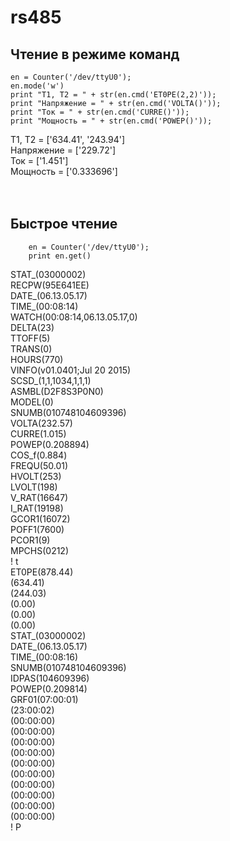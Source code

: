 # rs485


Чтение в режиме команд
----------------------

    en = Counter('/dev/ttyU0');
    en.mode('w')
    print "T1, T2 = " + str(en.cmd('ET0PE(2,2)'));
    print "Напряжение = " + str(en.cmd('VOLTA()'));
    print "Ток = " + str(en.cmd('CURRE()'));
    print "Мощность = " + str(en.cmd('POWEP()'));

T1, T2 = ['634.41', '243.94']<br>
Напряжение = ['229.72']<br>
Ток = ['1.451']<br>
Мощность = ['0.333696']<br>
<br>
<br>

Быстрое чтение
--------

        en = Counter('/dev/ttyU0');
        print en.get()

STAT_(03000002)<br>
RECPW(95E641EE)<br>
DATE_(06.13.05.17)<br>
TIME_(00:08:14)<br>
WATCH(00:08:14,06.13.05.17,0)<br>
DELTA(23)<br>
TTOFF(5)<br>
TRANS(0)<br>
HOURS(770)<br>
VINFO(v01.0401;Jul 20 2015)<br>
SCSD_(1,1,1034,1,1,1)<br>
ASMBL(D2F8S3P0N0)<br>
MODEL(0)<br>
SNUMB(010748104609396)<br>
VOLTA(232.57)<br>
CURRE(1.015)<br>
POWEP(0.208894)<br>
COS_f(0.884)<br>
FREQU(50.01)<br>
HVOLT(253)<br>
LVOLT(198)<br>
V_RAT(16647)<br>
I_RAT(19198)<br>
GCOR1(16072)<br>
POFF1(7600)<br>
PCOR1(9)<br>
MPCHS(0212)<br>
!
t<br>ET0PE(878.44)<br>
(634.41)<br>
(244.03)<br>
(0.00)<br>
(0.00)<br>
(0.00)<br>
STAT_(03000002)<br>
DATE_(06.13.05.17)<br>
TIME_(00:08:16)<br>
SNUMB(010748104609396)<br>
IDPAS(104609396)<br>
POWEP(0.209814)<br>
GRF01(07:00:01)<br>
(23:00:02)<br>
(00:00:00)<br>
(00:00:00)<br>
(00:00:00)<br>
(00:00:00)<br>
(00:00:00)<br>
(00:00:00)<br>
(00:00:00)<br>
(00:00:00)<br>
(00:00:00)<br>
(00:00:00)<br>
!
P
